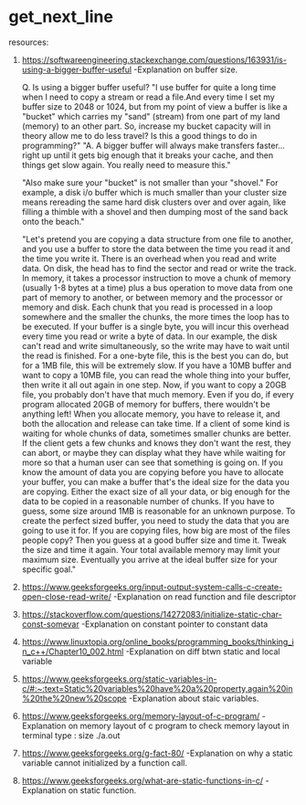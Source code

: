 # get_next_line

resources:

1. https://softwareengineering.stackexchange.com/questions/163931/is-using-a-bigger-buffer-useful    -Explanation on buffer size.

   Q. Is using a bigger buffer useful?
   "I use buffer for quite a long time when I need to copy a stream or read a file.And every time I set my buffer size to 2048 or 1024, but from my point of view a buffer is like a "bucket" which carries my "sand" (stream) from one part of my land (memory) to an other part. So, increase my bucket capacity will in theory allow me to do less travel? Is this a good things to do in programming?"
   "A. A bigger buffer will always make transfers faster... right up until it gets big enough that it breaks your cache, and then things get slow again. You really need to measure this."
   
   "Also make sure your "bucket" is not smaller than your "shovel." For example, a disk i/o buffer which is much smaller than your cluster size means rereading the same hard disk clusters over and over again, like filling a thimble with a shovel and then dumping most of the sand back onto the beach."
   
   "Let's pretend you are copying a data structure from one file to another, and you use a buffer to store the data between the time you read it and the time you write it.
  There is an overhead when you read and write data. On disk, the head has to find the sector and read or write the track. In memory, it takes a processor instruction to move a chunk of memory (usually 1-8 bytes at a time) plus a bus operation to move data from one part of memory to another, or between memory and the processor or memory and disk. Each chunk that you read is processed in a loop somewhere and the smaller the chunks, the more times the loop has to be executed.
  If your buffer is a single byte, you will incur this overhead every time you read or write a byte of data. In our example, the disk can't read and write simultaneously, so the write may have to wait until the read is finished. For a one-byte file, this is the best you can do, but for a 1MB file, this will be extremely slow.
  If you have a 10MB buffer and want to copy a 10MB file, you can read the whole thing into your buffer, then write it all out again in one step.
  Now, if you want to copy a 20GB file, you probably don't have that much memory. Even if you do, if every program allocated 20GB of memory for buffers, there wouldn't be anything left! When you allocate memory, you have to release it, and both the allocation and release can take time.
  If a client of some kind is waiting for whole chunks of data, sometimes smaller chunks are better. If the client gets a few chunks and knows they don't want the rest, they can abort, or maybe they can display what they have while waiting for more so that a human user can see that something is going on.
  If you know the amount of data you are copying before you have to allocate your buffer, you can make a buffer that's the ideal size for the data you are copying. Either the exact size of all your data, or big enough for the data to be copied in a reasonable number of chunks. If you have to guess, some size around 1MB is reasonable for an unknown purpose.
  To create the perfect sized buffer, you need to study the data that you are going to use it for. If you are copying files, how big are most of the files people copy? Then you guess at a good buffer size and time it. Tweak the size and time it again. Your total available memory may limit your maximum size. Eventually you arrive at the ideal buffer size for your specific goal."

2. https://www.geeksforgeeks.org/input-output-system-calls-c-create-open-close-read-write/           -Explanation on read function and file descriptor
3. https://stackoverflow.com/questions/14272083/initialize-static-char-const-somevar                 -Explanation on constant pointer to constant data
4. https://www.linuxtopia.org/online_books/programming_books/thinking_in_c++/Chapter10_002.html      -Explanation on diff btwn static and local variable
5. https://www.geeksforgeeks.org/static-variables-in-c/#:~:text=Static%20variables%20have%20a%20property,again%20in%20the%20new%20scope   -Explanation about staic variables.
6. https://www.geeksforgeeks.org/memory-layout-of-c-program/                                         -Explanation on memory layout of c program
    to check memory layout in terminal type : size ./a.out
7. https://www.geeksforgeeks.org/g-fact-80/  -Explanation on why a static variable cannot initialized by a function call.
8. https://www.geeksforgeeks.org/what-are-static-functions-in-c/                                     -Explanation on static function.
